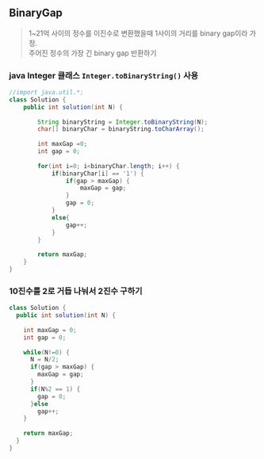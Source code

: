 ## BinaryGap
>1~21억 사이의 정수를 이진수로 변환했을때 1사이의 거리를 binary gap이라 가정.  
>주어진 정수의 가장 긴 binary gap 반환하기 

### java Integer 클래스 `Integer.toBinaryString()` 사용
~~~java
//import java.util.*;
class Solution {
    public int solution(int N) {
        
        String binaryString = Integer.toBinaryString(N);
        char[] binaryChar = binaryString.toCharArray();
        
        int maxGap =0;
        int gap = 0;
        
        for(int i=0; i<binaryChar.length; i++) {
            if(binaryChar[i] == '1') {
                if(gap > maxGap) {
                    maxGap = gap;
                }
                gap = 0;
            }
            else{
                gap++;
            }
        }
        
        return maxGap;
    }
}
~~~

### 10진수를 2로 거듭 나눠서 2진수 구하기

~~~java
class Solution {
  public int solution(int N) {
    
    int maxGap = 0;
    int gap = 0;
    
    while(N!=0) {
      N = N/2;
      if(gap > maxGap) {
        maxGap = gap;
      }
      if(N%2 == 1) {
        gap = 0;
      }else
        gap++;
    }
   
    return maxGap;
  }
}
~~~
